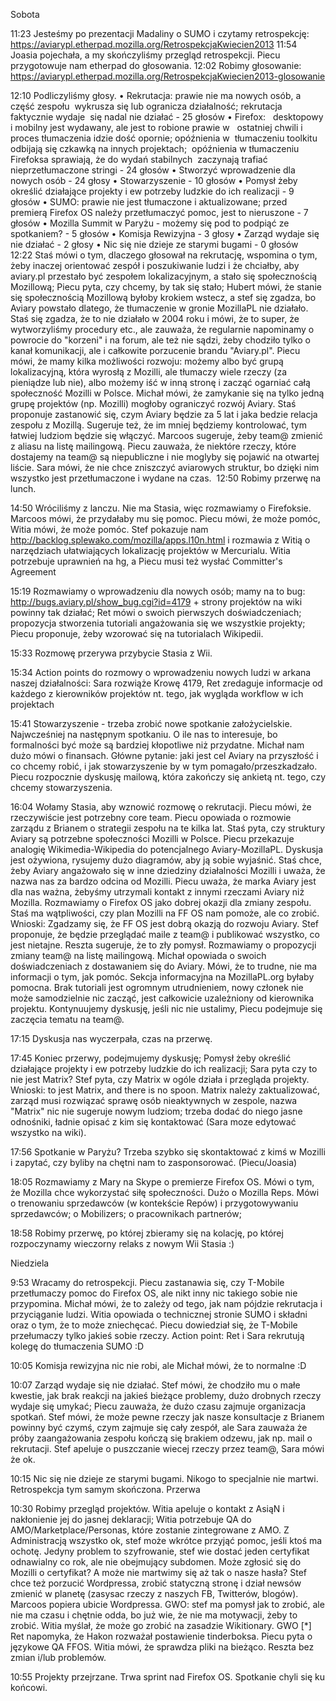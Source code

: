 Sobota

11:23 Jesteśmy po prezentacji Madaliny o SUMO i czytamy retrospekcję: https://aviarypl.etherpad.mozilla.org/RetrospekcjaKwiecien2013
11:54 Joasia pojechała, a my skończyliśmy przegląd retrospekcji. Piecu przygotowuje nam etherpad do głosowania.
12:02 Robimy głosowanie: https://aviarypl.etherpad.mozilla.org/RetrospekcjaKwiecien2013-glosowanie

12:10 Podliczyliśmy głosy.
	•	Rekrutacja: prawie nie ma nowych osób, a część zespołu  wykrusza się lub ogranicza działalność; rekrutacja faktycznie wydaje  się nadal nie działać - 25 głosów
	•	Firefox:   desktopowy i mobilny jest wydawany, ale jest to robione prawie w   ostatniej chwili i proces tłumaczenia idzie dość opornie; opóźnienia w  tłumaczeniu toolkitu odbijają się czkawką na innych projektach;  opóźnienia w tłumaczeniu Firefoksa sprawiają, że do wydań stabilnych  zaczynają trafiać nieprzetłumaczone stringi - 24 głosów
	•	Stworzyć wprowadzenie dla nowych osób - 24 głosy
	•	Stowarzyszenie - 10 głosów
	•	Pomysł żeby określić działające projekty i ew potrzeby ludzkie do ich realizacji - 9 głosów
	•	SUMO: prawie nie jest tłumaczone i aktualizowane; przed premierą Firefox OS należy przetłumaczyć pomoc, jest to nieruszone - 7 głosów
	•	Mozilla Summit w Paryżu - możemy się pod to podpiąć ze spotkaniem? - 5 głosów
	•	Komisja Rewizyjna - 3 głosy
	•	Zarząd wydaje się nie działać - 2 głosy
	•	Nic się nie dzieje ze starymi bugami - 0 głosów  
12:22 Staś mówi o tym, dlaczego głosował na rekrutację, wspomina o tym, żeby inaczej orientować zespół i poszukiwanie ludzi i że chciałby, aby aviary.pl przestało być zespołem lokalizacyjnym, a stało się społecznością Mozillową; Piecu pyta, czy chcemy, by tak się stało; Hubert mówi, że stanie się społecznością Mozillową byłoby krokiem wstecz, a stef się zgadza, bo Aviary powstało dlatego, że tłumaczenie w gronie MozillaPL nie działało. Staś się zgadza, że to nie działało w 2004 roku i mówi, że to super, że wytworzyliśmy procedury etc., ale zauważa, że regularnie napominamy o powrocie do "korzeni" i na forum, ale też nie sądzi, żeby chodziło tylko o kanał komunikacji, ale i całkowite porzucenie brandu "Aviary.pl". Piecu mówi, że mamy kilka możliwości rozwoju: możemy albo być grupą lokalizacyjną, która wyrosłą z Mozilli, ale tłumaczy wiele rzeczy (za pieniądze lub nie), albo możemy iść w inną stronę i zacząć ogarniać całą społeczność Mozilli w Polsce. Michał mówi, że zamykanie się na tylko jedną grupę projektów (np. Mozilli) mogłoby ograniczyć rozwój Aviary. Staś proponuje zastanowić się, czym Aviary będzie za 5 lat i jaka bedzie relacja zespołu z Mozillą. Sugeruje też, że im mniej będziemy kontrolować, tym łatwiej ludziom będzie się włączyć. Marcoos sugeruje, żeby team@ zmienić z aliasu na listę mailingową. Piecu zauważa, że niektóre rzeczy, które dostajemy na team@ są niepubliczne i nie moglyby się pojawić na otwartej liście. Sara mówi, że nie chce zniszczyć aviarowych struktur, bo dzięki nim wszystko jest przetłumaczone i wydane na czas. 
12:50 Robimy przerwę na lunch.

14:50 Wróciliśmy z lanczu. Nie ma Stasia, więc rozmawiamy o Firefoksie. Marcoos mówi, że przydałaby mu się pomoc. Piecu mówi, że może pomóc, Witia mówi, że może pomóc. Stef pokazuje nam http://backlog.splewako.com/mozilla/apps.l10n.html i rozmawia z Witią o narzędziach ułatwiających lokalizację projektów w Mercurialu. Witia potrzebuje uprawnień na hg, a Piecu musi też wysłać Committer's Agreement

15:19 Rozmawiamy o wprowadzeniu dla nowych osób; mamy na to bug: http://bugs.aviary.pl/show_bug.cgi?id=4179 + strony projektów na wiki powinny tak działać; Ret mówi o swoich pierwszych doświadczeniach; propozycja stworzenia tutoriali angażowania się we wszystkie projekty; Piecu proponuje, żeby wzorować się na tutorialach Wikipedii.

15:33 Rozmowę przerywa przybycie Stasia z Wii.

15:34 Action points do rozmowy o wprowadzeniu nowych ludzi w arkana naszej działalności: Sara rozwiąże Krowę 4179, Ret zredaguje informacje od każdego z kierowników projektów nt. tego, jak wygląda workflow w ich projektach

15:41 Stowarzyszenie - trzeba zrobić nowe spotkanie założycielskie. Najwcześniej na następnym spotkaniu. O ile nas to interesuje, bo formalności być może są bardziej kłopotliwe niż przydatne. Michał nam dużo mówi o finansach. Główne pytanie: jaki jest cel Aviary na przyszłość i co chcemy robić, i jak stowarzyszenie by w tym pomagało/przeszkadzało. Piecu rozpocznie dyskusję mailową, która zakończy się ankietą nt. tego, czy chcemy stowarzyszenia.

16:04 Wołamy Stasia, aby wznowić rozmowę o rekrutacji. Piecu mówi, że rzeczywiście jest potrzebny core team. Piecu opowiada o rozmowie zarządu z Brianem o strategii zespołu na te kilka lat. Staś pyta, czy struktury Aviary są potrzebne społeczności Mozilli w Polsce. Piecu przekazuje analogię Wikimedia-Wikipedia do potencjalnego Aviary-MozillaPL. Dyskusja jest ożywiona, rysujemy dużo diagramów, aby ją sobie wyjaśnić. Staś chce, żeby Aviary angażowało się w inne dziedziny działalności Mozilli i uważa, że nazwa nas za bardzo odcina od Mozilli. Piecu uważa, że marka Aviary jest dla nas ważna, żebyśmy utrzymali kontakt z innymi rzeczami Aviary niż Mozilla. Rozmawiamy o Firefox OS jako dobrej okazji dla zmiany zespołu. Staś ma wątpliwości, czy plan Mozilli na FF OS nam pomoże, ale co zrobić. Wnioski: Zgadzamy się, że FF OS jest dobrą okazją do rozwoju Aviary. Stef proponuje, że będzie przeglądać maile z team@ i publikować wszystko, co jest nietajne. Reszta sugeruje, że to zły pomysł. Rozmawiamy o propozycji zmiany team@ na listę mailingową. Michał opowiada o swoich doświadczeniach z dostawaniem się do Aviary. Mówi, że to trudne, nie ma informacji o tym, jak pomóc. Sekcja informacyjna na MozillaPL.org byłaby pomocna. Brak tutoriali jest ogromnym utrudnieniem, nowy członek nie może samodzielnie nic zacząć, jest całkowicie uzależniony od kierownika projektu. Kontynuujemy dyskusję, jeśli nic nie ustalimy, Piecu podejmuje się zaczęcia tematu na team@.

17:15 Dyskusja nas wyczerpała, czas na przerwę.

17:45 Koniec przerwy, podejmujemy dyskusję; Pomysł żeby określić działające projekty i ew potrzeby ludzkie do ich realizacji; Sara pyta czy to nie jest Matrix? Stef pyta, czy Matrix w ogóle działa i przegląda projekty. Wnioski: to jest Matrix, and there is no spoon. Matrix należy zaktualizować, zarząd musi rozwiązać sprawę osób nieaktywnych w zespole, nazwa "Matrix" nic nie sugeruje nowym ludziom; trzeba dodać do niego jasne odnośniki, ładnie opisać z kim się kontaktować (Sara moze edytować wszystko na wiki).

17:56 Spotkanie w Paryżu? Trzeba szybko się skontaktować z kimś w Mozilli i zapytać, czy byliby na chętni nam to zasponsorować. (Piecu/Joasia)

18:05 Rozmawiamy z Mary na Skype o premierze Firefox OS. Mówi o tym, że Mozilla chce wykorzystać siłę społeczności. Dużo o Mozilla Reps. Mówi o trenowaniu sprzedawców (w kontekście Repów) i przygotowywaniu sprzedawców; o Mobilizers; o pracownikach partnerów; 

18:58 Robimy przerwę, po której zbieramy się na kolację, po której rozpoczynamy wieczorny relaks z nowym Wii Stasia :)

Niedziela

9:53 Wracamy do retrospekcji. Piecu zastanawia się, czy T-Mobile przetłumaczy pomoc do Firefox OS, ale nikt inny nic takiego sobie nie przypomina. Michał mówi, że to zależy od tego, jak nam pójdzie rekrutacja i przyciąganie ludzi. Witia opowiada o technicznej stronie SUMO i składni oraz o tym, że to może zniechęcać. Piecu dowiedział się, że T-Mobile przełumaczy tylko jakieś sobie rzeczy. Action point: Ret i Sara rekrutują kolegę do tłumaczenia SUMO :D

10:05 Komisja rewizyjna nic nie robi, ale Michał mówi, że to normalne :D

10:07 Zarząd wydaje się nie działać. Stef mówi, że chodziło mu o małe kwestie, jak brak reakcji na jakieś bieżące problemy, dużo drobnych rzeczy wydaje się umykać; Piecu zauważa, że dużo czasu zajmuje organizacja spotkań. Stef mówi, że może pewne rzeczy jak nasze konsultacje z Brianem powinny być czymś, czym zajmuje się cały zespół, ale Sara zauważa że próby zaangażowania zespołu kończą się brakiem odzewu, jak np. mail o rekrutacji. Stef apeluje o puszczanie wiecej rzeczy przez team@, Sara mówi że ok.

10:15 Nic się nie dzieje ze starymi bugami. Nikogo to specjalnie nie martwi. Retrospekcja tym samym skończona. Przerwa

10:30 Robimy przegląd projektów. Witia apeluje o kontakt z AsiąN i nakłonienie jej do jasnej deklaracji; Witia potrzebuje QA do AMO/Marketplace/Personas, które zostanie zintegrowane z AMO. Z Administracją wszystko ok, stef może wkrótce przyjąć pomoc, jeśli ktoś ma ochotę. Jedyny problem to szyfrowanie, stef wie dostać jeden certyfikat odnawialny co rok, ale nie obejmujący subdomen. Może zgłosić się do Mozilli o certyfikat? A może nie martwimy się aż tak o nasze hasła? Stef chce też porzucić Wordpressa, zrobić statyczną stronę i dział newsów zmienić w planetę (zasysac rzeczy z naszych FB, Twitterów, blogów). Marcoos popiera ubicie Wordpressa. GWO: stef ma pomysł jak to zrobić, ale nie ma czasu i chętnie odda, bo już wie, że nie ma motywacji, żeby to zrobić. Witia myślał, że może go zrobić na zasadzie Wikitionary. GWO [*] Ret napomyka, że Hakon rozważał postawienie tinderboksa. Piecu pyta o językowe QA FFOS. Witia mówi, że sprawdza pliki na bieżąco. Reszta bez zmian i/lub problemów.

10:55 Projekty przejrzane. Trwa sprint nad Firefox OS. Spotkanie chyli się ku końcowi.
